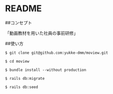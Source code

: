 # README

##コンセプト

「動画教材を用いた社員の事前研修」

##使い方

```
$ git clone git@github.com:yukke-dmm/moview.git
```

```
$ cd moview
```

```
$ bundle install --without production
```

```
$ rails db:migrate
```

```
$ rails db:seed
```